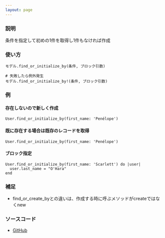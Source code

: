 ```yaml
---
layout: page
---
```


### 説明

条件を指定して初めの1件を取得し1件もなければ作成

### 使い方

    モデル.find_or_initialize_by(条件, ブロック引数)

    # 失敗したら例外発生
    モデル.find_or_initialize_by!(条件, ブロック引数)

### 例

#### 存在しないので新しく作成

    User.find_or_initialize_by(first_name: 'Penélope')

#### 既に存在する場合は既存のレコードを取得

    User.find_or_initialize_by(first_name: 'Penélope')

#### ブロック指定

    User.find_or_initialize_by(first_name: 'Scarlett') do |user|
      user.last_name = "O'Hara"
    end

### 補足

- find_or_create_byとの違いは、作成する時に呼ぶメソッドがcreateではなくnew

### ソースコード

- [GitHub](https://github.com/rails/rails/blob/984c3ef2775781d47efa9f541ce570daa2434a80/activerecord/lib/active_record/relation.rb#L226)

